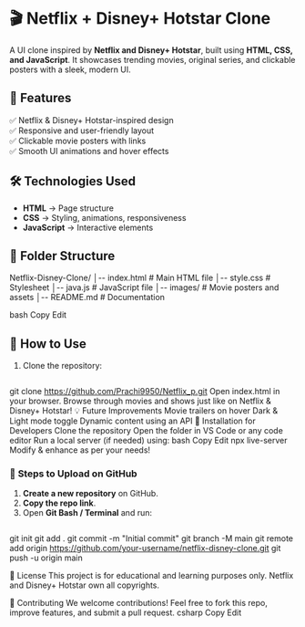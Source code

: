 # 🎬 Netflix + Disney+ Hotstar Clone

A UI clone inspired by **Netflix and Disney+ Hotstar**, built using **HTML, CSS, and JavaScript**. It showcases trending movies, original series, and clickable posters with a sleek, modern UI.

## 🚀 Features

✅ Netflix & Disney+ Hotstar-inspired design  
✅ Responsive and user-friendly layout  
✅ Clickable movie posters with links  
✅ Smooth UI animations and hover effects  

## 🛠️ Technologies Used

- **HTML** → Page structure  
- **CSS** → Styling, animations, responsiveness  
- **JavaScript** → Interactive elements  

## 📂 Folder Structure

Netflix-Disney-Clone/ │-- index.html # Main HTML file │-- style.css # Stylesheet │-- java.js # JavaScript file │-- images/ # Movie posters and assets │-- README.md # Documentation

bash
Copy
Edit

## 🎯 How to Use

1. Clone the repository:  
   ```bash
  git clone https://github.com/Prachi9950/Netflix_p.git 
Open index.html in your browser.
Browse through movies and shows just like on Netflix & Disney+ Hotstar!
💡 Future Improvements
Movie trailers on hover
Dark & Light mode toggle
Dynamic content using an API
🔧 Installation for Developers
Clone the repository
Open the folder in VS Code or any code editor
Run a local server (if needed) using:
bash
Copy
Edit
npx live-server
Modify & enhance as per your needs!

### 🎯 **Steps to Upload on GitHub**
1. **Create a new repository** on GitHub.  
2. **Copy the repo link**.  
3. Open **Git Bash / Terminal** and run:  
   ```bash
  git init
  git add .
  git commit -m "Initial commit"
  git branch -M main
  git remote add origin https://github.com/your-username/netflix-disney-clone.git
  git push -u origin main

📜 License
This project is for educational and learning purposes only. Netflix and Disney+ Hotstar own all copyrights.

🤝 Contributing
We welcome contributions! Feel free to fork this repo, improve features, and submit a pull request.
csharp
Copy
Edit
